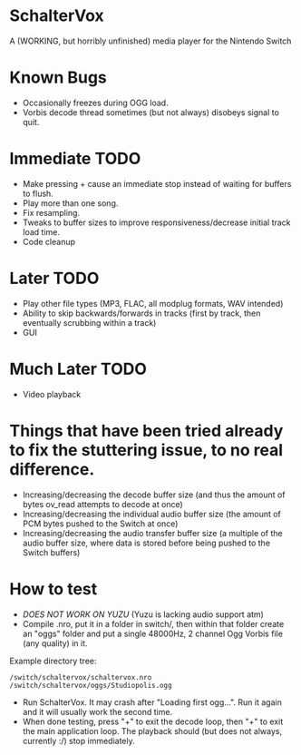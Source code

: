 # SchalterVox
A (WORKING, but horribly unfinished) media player for the Nintendo Switch


# Known Bugs
* Occasionally freezes during OGG load.
* Vorbis decode thread sometimes (but not always) disobeys signal to quit.

# Immediate TODO
* Make pressing + cause an immediate stop instead of waiting for buffers to flush.
* Play more than one song.
* Fix resampling.
* Tweaks to buffer sizes to improve responsiveness/decrease initial track load time.
* Code cleanup

# Later TODO
* Play other file types (MP3, FLAC, all modplug formats, WAV intended)
* Ability to skip backwards/forwards in tracks (first by track, then eventually scrubbing within a track)
* GUI

# Much Later TODO
* Video playback

# Things that have been tried already to fix the stuttering issue, to no real difference.
* Increasing/decreasing the decode buffer size (and thus the amount of bytes ov_read attempts to decode at once)
* Increasing/decreasing the individual audio buffer size (the amount of PCM bytes pushed to the Switch at once)
* Increasing/decreasing the audio transfer buffer size (a multiple of the audio buffer size, where data is stored before being pushed to the Switch buffers)

# How to test
* *DOES NOT WORK ON YUZU* (Yuzu is lacking audio support atm)
* Compile .nro, put it in a folder in switch/, then within that folder create an "oggs" folder and put a single 48000Hz, 2 channel Ogg Vorbis file (any quality) in it.

Example directory tree:
```
/switch/schaltervox/schaltervox.nro
/switch/schaltervox/oggs/Studiopolis.ogg
```


* Run SchalterVox. It may crash after "Loading first ogg...". Run it again and it will usually work the second time.
* When done testing, press "+" to exit the decode loop, then "+" to exit the main application loop. The playback should (but does not always, currently :/) stop immediately.
